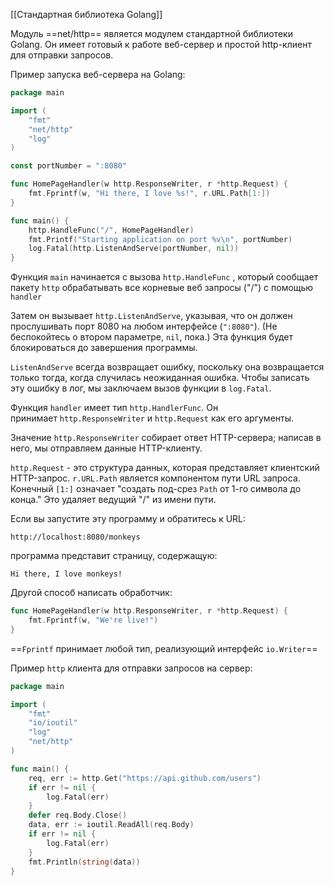 [[Стандартная библиотека Golang]]

Модуль ==net/http== является модулем стандартной библиотеки Golang.
Он имеет готовый к работе веб-сервер и простой http-клиент для отправки запросов.

Пример запуска веб-сервера на Golang:
```Go
package main

import (
	"fmt"
	"net/http"
	"log"
)

const portNumber = ":8080"

func HomePageHandler(w http.ResponseWriter, r *http.Request) {
	fmt.Fprintf(w, "Hi there, I love %s!", r.URL.Path[1:])
}

func main() {
	http.HandleFunc("/", HomePageHandler)
	fmt.Printf("Starting application on port %v\n", portNumber)
	log.Fatal(http.ListenAndServe(portNumber, nil))
}
```
Функция `main` начинается с вызова `http.HandleFunc` , который сообщает пакету `http` обрабатывать все корневые веб запросы ("/") с помощью `handler`

Затем он вызывает `http.ListenAndServe`, указывая, что он должен прослушивать порт 8080 на любом интерфейсе (`":8080"`). (Не беспокойтесь о втором параметре, `nil`, пока.) Эта функция будет блокироваться до завершения программы.

`ListenAndServe` всегда возвращает ошибку, поскольку она возвращается только тогда, когда случилась неожиданная ошибка. Чтобы записать эту ошибку в лог, мы заключаем вызов функции в `log.Fatal`.

Функция `handler` имеет тип `http.HandlerFunc`. Он принимает `http.ResponseWriter` и `http.Request` как его аргументы.

Значение `http.ResponseWriter` собирает ответ HTTP-сервера; написав в него, мы отправляем данные HTTP-клиенту.

`http.Request` - это структура данных, которая представляет клиентский HTTP-запрос. `r.URL.Path` является компонентом пути URL запроса. Конечный `[1:]` означает "создать под-срез `Path` от 1-го символа до конца." Это удаляет ведущий "/" из имени пути.

Если вы запустите эту программу и обратитесь к URL:

```
http://localhost:8080/monkeys
```

программа представит страницу, содержащую:

```
Hi there, I love monkeys!
```

Другой способ написать обработчик:
```Go
func HomePageHandler(w http.ResponseWriter, r *http.Request) {
	fmt.Fprintf(w, "We're live!")
}
```
==`Fprintf` принимает любой тип, реализующий интерфейс `io.Writer`==

Пример `http` клиента для отправки запросов на сервер:
```Go
package main

import (
	"fmt"
	"io/ioutil"
	"log"
	"net/http"
)

func main() {
	req, err := http.Get("https://api.github.com/users")
	if err != nil {
		log.Fatal(err)
	}
	defer req.Body.Close()
	data, err := ioutil.ReadAll(req.Body)
	if err != nil {
		log.Fatal(err)
	}
	fmt.Println(string(data))
}
```